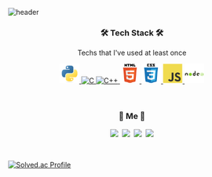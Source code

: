 ![header](https://capsule-render.vercel.app/api?type=soft&color=auto&height=150&section=header&text=ParkGueSung&fontSize=70&animation=twinkling)



<h3 align="center">🛠 Tech Stack 🛠</h3>

<p align="center"> Techs that I've used at least once </p>

<p align="center">
    <!-- Python -->
    <a href="https://www.python.org" target="_blank" rel="noreferrer">
        <img
            src="https://raw.githubusercontent.com/devicons/devicon/master/icons/python/python-original.svg"
            alt="python"
            width="40"
            height="40"
        />
    </a> 
    <!-- C -->
    <a href="https://www.w3schools.com/c/" target="_blank" rel="noreferrer">
        <img
            src="https://cdn.jsdelivr.net/gh/devicons/devicon/icons/c/c-original.svg"
            alt="C"
            width="40"
            height="40"
        />
    </a>
    <!-- C++ -->
    <a href="https://www.w3schools.com/CPP/default.asp" target="_blank" rel="noreferrer">
        <img 
            src="https://cdn.jsdelivr.net/gh/devicons/devicon/icons/cplusplus/cplusplus-original.svg"
            alt="C++"
            width="40"
            height="40"
        />
    <!-- HTML -->
    </a>    
      <a href="https://www.w3schools.com/html/" target="_blank" rel="noreferrer">
        <img
            src="https://raw.githubusercontent.com/devicons/devicon/master/icons/html5/html5-original-wordmark.svg"
            alt="html5"
            width="40"
            height="40"
        />
    </a>
    <!-- CSS -->
    <a href="https://www.w3schools.com/css/" target="_blank" rel="noreferrer">
        <img
            src="https://raw.githubusercontent.com/devicons/devicon/master/icons/css3/css3-original-wordmark.svg"
            alt="css3"
            width="40"
            height="40"
        />
    </a>
    <!-- JS -->
    <a
        href="https://developer.mozilla.org/en-US/docs/Web/JavaScript"
        target="_blank"
        rel="noreferrer"
    >
        <img
            src="https://raw.githubusercontent.com/devicons/devicon/master/icons/javascript/javascript-original.svg"
            alt="javascript"
            width="40"
            height="40"
        />
    </a>
    <!-- NodeJs-->
    <a href="https://nodejs.org" target="_blank" rel="noreferrer">
        <img
            src="https://raw.githubusercontent.com/devicons/devicon/master/icons/nodejs/nodejs-original-wordmark.svg"
            alt="nodejs"
            width="40"
            height="40"
        />
    </a>
  <br>
</p>

<br>

<h3 align="center"> 🐶 Me 🐶 </h3>
<p align="center">
  <a href="https://peter214.tistory.com/"><img src="https://img.shields.io/badge/Life%20Blog-11B48A?style=flat-square&logo=Vimeo&logoColor=yellow&link=https://peter214.tistory.com/"/></a>&nbsp
  <a href="https://peter-coding.tistory.com/"><img src="https://img.shields.io/badge/Tech%20Blog-11B48A?style=flat-square&logo=Vimeo&logoColor=red&link=https://peter-coding.tistory.com/"/></a>&nbsp
  <a href="https://www.instagram.com/guesung/"><img src="https://img.shields.io/badge/Instagram-E4405F?style=flat-square&logo=Instagram&logoColor=white&link=https://www.instagram.com/woo0_hooo/"/></a>&nbsp
  <a href="mailto:gueit214@naver.com"><img src="https://img.shields.io/badge/Gmail-d14836?style=flat-square&logo=Gmail&logoColor=white&link=viliketh1s98@naver.com"/></a>
</p>
<br>
<p>

  [![Solved.ac Profile](http://mazassumnida.wtf/api/generate_badge?boj=gueit)](https://solved.ac/gueit)<br/>
</p>
